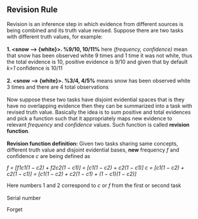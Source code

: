 ## Revision Rule
Revision is an inference step in which evidence from different sources is being combined and its truth value revised. 
Suppose there are two tasks with different truth values, for example: 
<br/><br/>
**1. <snow --> {white}>. %9/10, 10/11%** here _(frequency, confidence)_ mean that snow has been observed white 9 times and 1 time it was not white, thus the total evidence is 10, positive evidence is 9/10 and given that by default _k=1_ confidence is 10/11
<br/><br/>
**2. <snow --> {white}>. %3/4, 4/5%** means snow has been observed white 3 times and there are 4 total observations
<br/><br/>
Now suppose these two tasks have disjoint evidential spaces that is they have no overlapping evidence then they can be summarized into a task with revised truth value. Basically the idea is to sum positive and total evidences and pick a function such that it appropriately maps new evidence to relevant _frequency_ and _confidence_ values. Such function is called **revision function**.
<br/><br/>
**Revision function definition:** Given two tasks sharing same concepts, different truth value and disjoint evidential bases, **new** frequency _f_ and confidence _c_ are being defined as

_f = [f1c1(1 − c2) + f2c2(1 − c1)] = [c1(1 − c2) + c2(1 − c1)]_
_c = [c1(1 − c2) + c2(1 − c1)] = [c1(1 − c2) + c2(1 − c1) + (1 − c1)(1 − c2)]_

Here numbers 1 and 2 correspond to _c_ or _f_ from the first or second task
<br/><br/>
Serial number

Forget